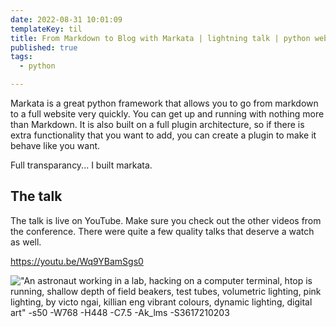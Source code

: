 ```yaml
---
date: 2022-08-31 10:01:09
templateKey: til
title: From Markdown to Blog with Markata | lightning talk | python web conf 2022
published: true
tags:
  - python

---
```


Markata is a great python framework that allows you to go from markdown to a
full website very quickly.  You can get up and running with nothing more than
Markdown.  It is also built on a full plugin architecture, so if there is extra
functionality that you want to add, you can create a plugin to make it behave
like you want.

Full transparancy... I built markata.

## The talk

The talk is live on YouTube.  Make sure you check out the other videos from the
conference.  There were quite a few quality talks that deserve a watch as well.

https://youtu.be/Wq9YBamSgs0


!["An astronaut working in a lab, hacking on a computer terminal, htop is running, shallow depth of field beakers, test tubes, volumetric lighting, pink lighting, by victo ngai, killian eng vibrant colours, dynamic lighting, digital art" -s50 -W768 -H448 -C7.5 -Ak_lms -S3617210203](https://stable-diffusion.waylonwalker.com/000221.1721400243.webp)
